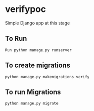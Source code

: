 # verifypoc
Simple Django app at this stage

## To Run
```
Run python manage.py runserver
```

## To create migrations
```
python manage.py makemigrations verify
```

## To run Migrations
```shell script
python manage.py migrate
```